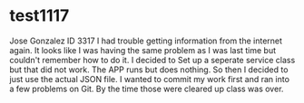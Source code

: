 # test1117
Jose Gonzalez
ID 3317
I had trouble getting information from the internet again. It looks like I was having the same problem as I was last time
but couldn't remember how to do it. I decided to Set up a seperate service class but that did not work. The APP runs but does 
nothing. So then I decided to just use the actual JSON file. I wanted to commit my work first and ran into a few problems
on Git. By the time those were cleared up class was over.
